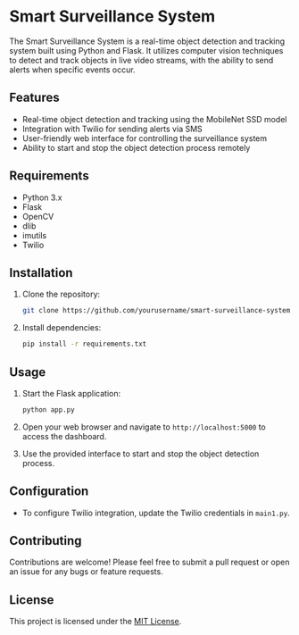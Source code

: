 # Smart Surveillance System

The Smart Surveillance System is a real-time object detection and tracking system built using Python and Flask. It utilizes computer vision techniques to detect and track objects in live video streams, with the ability to send alerts when specific events occur.

## Features

- Real-time object detection and tracking using the MobileNet SSD model
- Integration with Twilio for sending alerts via SMS
- User-friendly web interface for controlling the surveillance system
- Ability to start and stop the object detection process remotely

## Requirements

- Python 3.x
- Flask
- OpenCV
- dlib
- imutils
- Twilio

## Installation

1. Clone the repository:

   ```bash
   git clone https://github.com/yourusername/smart-surveillance-system.git
   ```

2. Install dependencies:

   ```bash
   pip install -r requirements.txt
   ```

## Usage

1. Start the Flask application:

   ```bash
   python app.py
   ```

2. Open your web browser and navigate to `http://localhost:5000` to access the dashboard.

3. Use the provided interface to start and stop the object detection process.

## Configuration

- To configure Twilio integration, update the Twilio credentials in `main1.py`.

## Contributing

Contributions are welcome! Please feel free to submit a pull request or open an issue for any bugs or feature requests.

## License

This project is licensed under the [MIT License](LICENSE).
